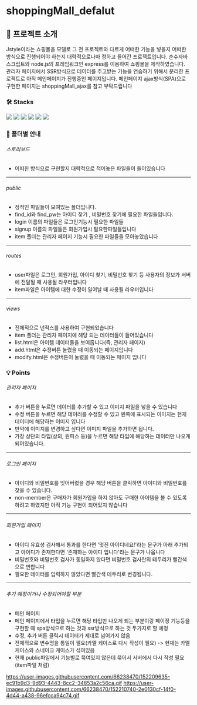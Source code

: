 # shoppingMall_defalut

## 📜 프로젝트 소개
Jstyle이라는 쇼핑몰을 모델로 그 전 프로젝트와 다르게 어떠한 기능을 넣을지 어떠한 방식으로 진행되어야 하는지 대략적으로나마 정하고 들어간 프로젝트입니다. 
순수자바스크립트와 node.js의 프레임워크인 express를 이용하여 쇼핑몰을 제작하였습니다.
관리자 페이지에서 SSR방식으로 데이터를 주고받는 기능을 연습하기 위해서 분리한 프로젝트로 아직 메인페이지가 진행중인 페이지입니다. 
메인페이지 ajax방식(SPA)으로 구현한 페이지는 shoppingMall_ajax를 참고 부탁드립니다

### 🛠 Stacks
<div>
  <img src="https://img.shields.io/badge/html5-E34F26?style=for-the-badge&logo=html5&logoColor=white">
  <img src="https://img.shields.io/badge/css-1572B6?style=for-the-badge&logo=css3&logoColor=white"> 
  <img src="https://img.shields.io/badge/javascript-F7DF1E?style=for-the-badge&logo=javascript&logoColor=black">
  <img src="https://img.shields.io/badge/mysql-4479A1?style=for-the-badge&logo=mysql&logoColor=white">
  <img src="https://img.shields.io/badge/node.js-339933?style=for-the-badge&logo=Node.js&logoColor=white">
  <img src="https://img.shields.io/badge/express-000000?style=for-the-badge&logo=express&logoColor=white">
</div>

### 📁 폴더별 안내
###### 스토리보드
+ 어떠한 방식으로 구현할지 대략적으로 적어놓은 파일들이 들어있습니다
---------
###### public
+ 정적인 파일들이 모여있는 폴더입니다.
+ find_id와 find_pw는 아이디 찾기 , 비밀번호 찾기에 필요한 파일들입니다.
+ login 이름의 파일들은 로그인기능시 필요한 파일들
+ signup 이름의 파일들은 회원가입시 필요한파일들입니다
+ item 폴더는 관리자 페이지 기능시 필요한 파일들을 모아놓았습니다
--------
###### routes
+ user파일은 로그인, 회원가입, 아이디 찾기, 비밀번호 찾기 등 사용자의 정보가 서버에 전달될 때 사용될 라우터입니다
+ item파일은 아이템에 대한 수정이 일어날 때 사용될 라우터입니다
-------
###### views
+ 전체적으로 넌적스를 사용하여 구현되었습니다
+ item 폴더는 관리자 페이지에 해당 되는 데이터들이 들어있습니다
+ list.html은 아이템 데이터들을 보여줍니다(즉, 관리자 페이지)
+ add.html은 수정버튼 눌렸을 때 이동되는 페이지입니다
+ modify.html은 수정버튼이 눌렸을 때 이동되는 페이지 입니다
 
### 💡 Points

###### 관리자 페이지
+ 추가 버튼을 누르면 데이터를 추가할 수 있고 이미지 파일을 넣을 수 있습니다
+ 수정 버튼을 누르면 해당 데이러를 수정할 수 있고 왼쪽에 표시되는 이미지는 현재 데이터에 해당하는 이미지 입니다
+ 만약에 이미지를 변경하고 싶다면 이미지 파일을 추가하면 됩니다.
+ 가장 상단의 타입(상의, 원피스 등)을 누르면 해당 타입에 해당하는 데이터만 나오게 되어있습니다.
---------------
###### 로그인 페이지
+ 아이디와 비밀번호를 잊어버렸을 경우 해당 버튼을 클릭하면 아이디와 비밀번호를 찾을 수 있습니다.
+ non-member은 구매자가 회원가입을 하지 않아도 구매한 아이템을 볼 수 있도록 하려고 하였지만 아직 기능 구현이 되어있지 않습니다
------------
###### 회원가입 페이지
+ 아이디 유효성 검사해서 통과를 한다면 '멋진 아이디네요!'라는 문구가 아래 추가되고 아이디가 존재한다면 '존재하는 아이디 입니다'라는 문구가 나옵니다
+ 비밀번호와 비밀번호 검사가 동일하지 않다면 비밀번호 검사란의 테두리가 빨간색으로 변합니다
+ 필요한 데이터를 입력하지 않았다면 빨간색 테두리로 변경됩니다.
---------
###### 추가 예정이거나 수정되어야할 부분
+ 메인 페이지 
 + 메인 페이지에서 타입을 누르면 해당 타입만 나오게 되는 부분이랑 페이징 기능등을 구현할 때 spa방식으로 하는 것과 ssr방식으로 하는 것 두가지로 할 예정 
+ 수정, 추가 버튼 클릭시 데이터가 제대로 넘어가지 않음
+ 전체적으로 변수명을 통일이 필요(카멜 케이스로 다시 작성이 필요) -> 현재는 카멜케이스와 스네이크 케이스가 섞여있음
+ 현재 public파일에서 기능별로 묶여있지 않은데 묶어서 서버에서 다시 작성 필요(item파일 처럼)

https://user-images.githubusercontent.com/66238470/152209635-ec91b9d3-9d93-4443-8cc2-34853a2c56ca.gif
https://user-images.githubusercontent.com/66238470/152210740-2e0130cf-14f0-4d44-a438-96efcca94c74.gif




